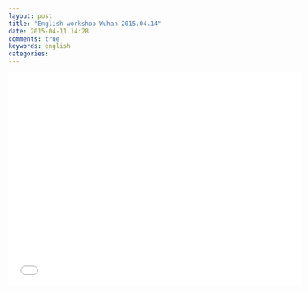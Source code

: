 ```yaml
---
layout: post
title: "English workshop Wuhan 2015.04.14"
date: 2015-04-11 14:28
comments: true
keywords: english
categories:
---
```


<iframe src="//slides.com/pengfeicui/deck/embed" width="576" height="420" scrolling="no" frameborder="0" webkitallowfullscreen mozallowfullscreen allowfullscreen></iframe>
